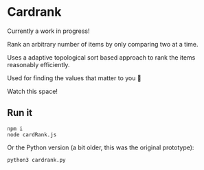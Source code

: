 # Cardrank

Currently a work in progress!

Rank an arbitrary number of items by only comparing two at a time.

Uses a adaptive topological sort based approach to rank the items reasonably efficiently.

Used for finding the values that matter to you 🍃

Watch this space!

## Run it

```
npm i
node cardRank.js
```

Or the Python version (a bit older, this was the original prototype):

```
python3 cardrank.py
```
